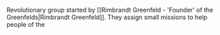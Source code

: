 Revolutionary group started by [[Rimbrandt Greenfeld - 'Founder' of the Greenfelds|Rimbrandt Greenfeld]]. They assign small missions to help people of the